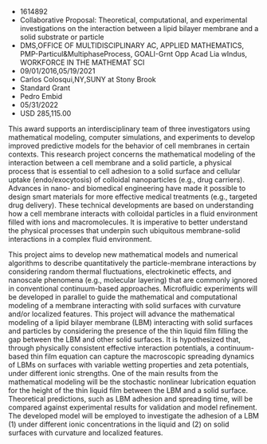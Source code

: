 
* 1614892
* Collaborative Proposal: Theoretical, computational, and experimental investigations on the interaction between a lipid bilayer membrane and a solid substrate or particle
* DMS,OFFICE OF MULTIDISCIPLINARY AC, APPLIED MATHEMATICS, PMP-Particul&MultiphaseProcess, GOALI-Grnt Opp Acad Lia wIndus, WORKFORCE IN THE MATHEMAT SCI
* 09/01/2016,05/19/2021
* Carlos Colosqui,NY,SUNY at Stony Brook
* Standard Grant
* Pedro Embid
* 05/31/2022
* USD 285,115.00

This award supports an interdisciplinary team of three investigators using
mathematical modeling, computer simulations, and experiments to develop improved
predictive models for the behavior of cell membranes in certain contexts. This
research project concerns the mathematical modeling of the interaction between a
cell membrane and a solid particle, a physical process that is essential to cell
adhesion to a solid surface and cellular uptake (endo/exocytosis) of colloidal
nanoparticles (e.g., drug carriers). Advances in nano- and biomedical
engineering have made it possible to design smart materials for more effective
medical treatments (e.g., targeted drug delivery). These technical developments
are based on understanding how a cell membrane interacts with colloidal
particles in a fluid environment filled with ions and macromolecules. It is
imperative to better understand the physical processes that underpin such
ubiquitous membrane-solid interactions in a complex fluid environment.

This project aims to develop new mathematical models and numerical algorithms to
describe quantitatively the particle-membrane interactions by considering random
thermal fluctuations, electrokinetic effects, and nanoscale phenomena (e.g.,
molecular layering) that are commonly ignored in conventional continuum-based
approaches. Microfluidic experiments will be developed in parallel to guide the
mathematical and computational modeling of a membrane interacting with solid
surfaces with curvature and/or localized features. This project will advance the
mathematical modeling of a lipid bilayer membrane (LBM) interacting with solid
surfaces and particles by considering the presence of the thin liquid film
filling the gap between the LBM and other solid surfaces. It is hypothesized
that, through physically consistent effective interaction potentials, a
continuum-based thin film equation can capture the macroscopic spreading
dynamics of LBMs on surfaces with variable wetting properties and zeta
potentials, under different ionic strengths. One of the main results from the
mathematical modeling will be the stochastic nonlinear lubrication equation for
the height of the thin liquid film between the LBM and a solid surface.
Theoretical predictions, such as LBM adhesion and spreading time, will be
compared against experimental results for validation and model refinement. The
developed model will be employed to investigate the adhesion of a LBM (1) under
different ionic concentrations in the liquid and (2) on solid surfaces with
curvature and localized features.
